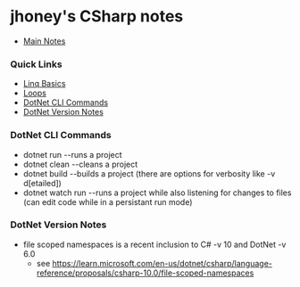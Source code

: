 # jhoney's CSharp notes #
* [Main Notes](../README.md#quick-links)

### Quick Links ###
* [Linq Basics](./LinqBasics/README.md)
* [Loops](./Documentation/Loops.md)
* [DotNet CLI Commands](#dotnet_cli_commands)
* [DotNet Version Notes](#dotnet_version_notes)

### DotNet CLI Commands ###
* dotnet run   --runs a project
* dotnet clean  --cleans a project
* dotnet build  --builds a project (there are options for verbosity like -v d[etailed])
* dotnet watch run --runs a project while also listening for changes to files (can edit code while in a persistant run mode)
<a name="dotnet_cli_commands"></a>

### DotNet Version Notes ###
* file scoped namespaces is a recent inclusion to C# -v 10 and DotNet -v 6.0
    - see https://learn.microsoft.com/en-us/dotnet/csharp/language-reference/proposals/csharp-10.0/file-scoped-namespaces
<a name="dotnet_version_notes"></a>